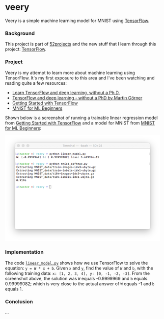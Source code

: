 # veery

Veery is a simple machine learning model for MNIST using [TensorFlow](https://www.tensorflow.org).

### Background

This project is part of [52projects](https://donny.github.io/52projects/) and the new stuff that I learn through this project: [TensorFlow](https://www.tensorflow.org).

### Project

Veery is my attempt to learn more about machine learning using TensorFlow. It's my first exposure to this area and I've been watching and reading quite a few resources:

- [Learn TensorFlow and deep learning, without a Ph.D.](https://cloud.google.com/blog/big-data/2017/01/learn-tensorflow-and-deep-learning-without-a-phd)
- [TensorFlow and deep learning - without a PhD by Martin Görner](https://www.youtube.com/watch?v=vq2nnJ4g6N0)
- [Getting Started with TensorFlow](https://www.tensorflow.org/get_started/get_started)
- [MNIST for ML Beginners](https://www.tensorflow.org/get_started/mnist/beginners)

Shown below is a screenshot of running a trainable linear regression model from [Getting Started with TensorFlow](https://www.tensorflow.org/get_started/get_started) and a model for MNIST from [MNIST for ML Beginners](https://www.tensorflow.org/get_started/mnist/beginners):

![Screenshot](https://raw.githubusercontent.com/donny/veery/master/screenshot.png)

### Implementation

The code [`linear_model.py`](https://github.com/donny/veery/blob/master/linear_model.py) shows how we use TensorFlow to solve the equation: `y = W * x + b`. Given `x` and `y`, find the value of `W` and `b`, with the following training data: `x: [1, 2, 3, 4], y: [0, -1, -2, -3]`. From the screenshot above, the solution was `W` equals -0.9999969 and `b` equals 0.99999082; which is very close to the actual answer of `W` equals -1 and `b` equals 1.

### Conclusion

...

